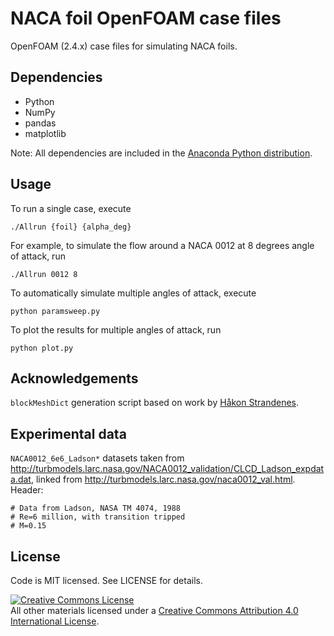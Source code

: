 # NACA foil OpenFOAM case files

OpenFOAM (2.4.x) case files for simulating NACA foils.


## Dependencies

* Python
* NumPy
* pandas
* matplotlib

Note: All dependencies are included in the
[Anaconda Python distribution](http://continuum.io/downloads).


## Usage

To run a single case, execute

    ./Allrun {foil} {alpha_deg}

For example, to simulate the flow around a NACA 0012 at 8 degrees angle
of attack, run

    ./Allrun 0012 8

To automatically simulate multiple angles of attack, execute

    python paramsweep.py

To plot the results for multiple angles of attack, run

    python plot.py


## Acknowledgements

`blockMeshDict` generation script based on work by
[Håkon Strandenes](https://www.hpc.ntnu.no/display/hpc/OpenFOAM+-+Airfoil+Calculations#OpenFOAM-AirfoilCalculations-3:Calculationofforcesandforcecoefficients).


## Experimental data

`NACA0012_6e6_Ladson*` datasets taken from http://turbmodels.larc.nasa.gov/NACA0012_validation/CLCD_Ladson_expdata.dat,
linked from http://turbmodels.larc.nasa.gov/naca0012_val.html. Header:

```
# Data from Ladson, NASA TM 4074, 1988
# Re=6 million, with transition tripped
# M=0.15
```


## License

Code is MIT licensed. See LICENSE for details.

<a rel="license" href="http://creativecommons.org/licenses/by/4.0/">
<img alt="Creative Commons License" style="border-width:0" src="http://i.creativecommons.org/l/by/4.0/88x31.png" />
</a><br />All other materials licensed under a <a rel="license" href="http://creativecommons.org/licenses/by/4.0/"/>
Creative Commons Attribution 4.0 International License</a>.
